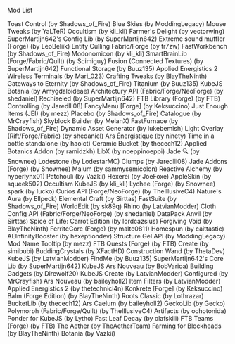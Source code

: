 Mod List

Toast Control (by Shadows_of_Fire)
Blue Skies (by ModdingLegacy)
Mouse Tweaks (by YaLTeR)
Occultism (by kli_kli)
Farmer's Delight (by vectorwing)
SuperMartijn642's Config Lib (by SuperMartijn642)
Extreme sound muffler (Forge) (by LeoBeliik)
Entity Culling Fabric/Forge (by tr7zw)
FastWorkbench (by Shadows_of_Fire)
Modonomicon (by kli_kli)
SmartBrainLib (Forge/Fabric/Quilt) (by Scimiguy)
Fusion (Connected Textures) (by SuperMartijn642)
Functional Storage (by Buuz135)
Applied Energistics 2 Wireless Terminals (by Mari_023)
Crafting Tweaks (by BlayTheNinth)
Gateways to Eternity (by Shadows_of_Fire)
Titanium (by Buuz135)
KubeJS Botania (by Amygdaloideae)
Architectury API (Fabric/Forge/NeoForge) (by shedaniel)
Rechiseled (by SuperMartijn642)
FTB Library (Forge) (by FTB)
Controlling (by Jaredlll08)
FancyMenu [Forge] (by Keksuccino)
Just Enough Items (JEI) (by mezz)
Placebo (by Shadows_of_Fire)
Catalogue (by MrCrayfish)
Skyblock Builder (by MelanX)
FastFurnace (by Shadows_of_Fire)
Dynamic Asset Generator (by lukebemish)
Light Overlay (Rift/Forge/Fabric) (by shedaniel)
Ars Énergistique (by ninety)
Time in a bottle standalone (by haoict)
Ceramic Bucket (by thecech12)
Applied Botanics Addon (by ramidzkh)
LibX (by noeppinoeppi)
Jade 🔍 (by Snownee)
Lodestone (by LodestarMC)
Clumps (by Jaredlll08)
Jade Addons (Forge) (by Snownee)
Malum (by sammysemicolon)
Reactive Alchemy (by hyperlynx01)
Patchouli (by Vazkii)
Hexerei (by JoeFoxe)
AppleSkin (by squeek502)
Occultism KubeJS (by kli_kli)
Lychee (Forge) (by Snownee)
spark (by Iucko)
Curios API (Forge/NeoForge) (by TheIllusiveC4)
Nature's Aura (by Ellpeck)
Elemental Craft (by Sirttas)
FastSuite (by Shadows_of_Fire)
WorldEdit (by sk89q)
Rhino (by LatvianModder)
Cloth Config API (Fabric/Forge/NeoForge) (by shedaniel)
DataPack Anvil (by Sirttas)
Spice of Life: Carrot Edition (by lordcazsius)
Forgiving Void (by BlayTheNinth)
FerriteCore (Forge) (by malte0811)
Homespun (by caittastic)
AEInfinityBooster (by hexeptiondev)
Structure Gel API (by ModdingLegacy)
Mod Name Tooltip (by mezz)
FTB Quests (Forge) (by FTB)
Create (by simibubi)
BuddingCrystals (by XFactHD)
Construction Wand (by ThetaDev)
KubeJS (by LatvianModder)
FindMe (by Buuz135)
SuperMartijn642's Core Lib (by SuperMartijn642)
KubeJS Ars Nouveau (by BobVarioa)
Building Gadgets (by Direwolf20)
KubeJS Create (by LatvianModder)
Configured (by MrCrayfish)
Ars Nouveau (by baileyholl2)
Item Filters (by LatvianModder)
Applied Energistics 2 (by thetechnici4n)
Konkrete [Forge] (by Keksuccino)
Balm (Forge Edition) (by BlayTheNinth)
Roots Classic (by Lothrazar)
BucketLib (by thecech12)
Ars Caelum (by baileyholl2)
GeckoLib (by Gecko)
Polymorph (Fabric/Forge/Quilt) (by TheIllusiveC4)
Artifacts (by ochotonida)
Ponder for KubeJS (by Lytho)
Fast Leaf Decay (by olafskiii)
FTB Teams (Forge) (by FTB)
The Aether (by TheAetherTeam)
Farming for Blockheads (by BlayTheNinth)
Botania (by Vazkii)

